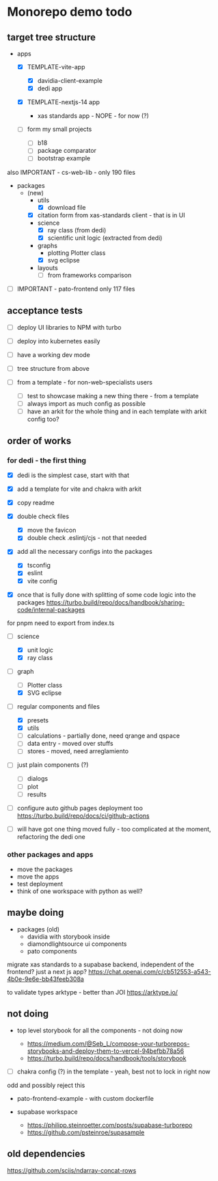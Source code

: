 # Monorepo demo todo



## target tree structure

- apps

  - [x] TEMPLATE-vite-app
    - [x] davidia-client-example
    - [x] dedi app
  - [x] TEMPLATE-nextjs-14 app
    - xas standards app - NOPE - for now (?)

  - [ ] form my small projects
    - [ ] b18 
    - [ ] package comparator
    - [ ] bootstrap example

also IMPORTANT - cs-web-lib - only 190 files

- packages
  - (new)
    - utils
      - [x] download file
    - [x] citation form from xas-standards client - that is in UI
    - science
      - [x] ray class (from dedi)
      - [x] scientific unit logic (extracted from dedi)
    - graphs
      - plotting Plotter class
      - [x] svg eclipse
    - layouts
      - [ ] from frameworks comparison

- [ ] IMPORTANT - pato-frontend only 117 files


## acceptance tests

- [ ] deploy UI libraries to NPM with turbo
- [ ] deploy into kubernetes easily
- [ ] have a working dev mode
- [ ] tree structure from above

- [ ] from a template - for non-web-specialists users
  - [ ] test to showcase making a new thing there - from a template
  - [ ] always import as much config as possible
  - [ ] have an arkit for the whole thing and in each template with arkit config too?

## order of works

### for dedi - the first thing

- [x] dedi is the simplest case, start with that
- [x] add a template for vite and chakra with arkit
- [x] copy readme

- [x] double check files

  - [x] move the favicon
  - [x] double check .eslintj/cjs - not that needed

- [x] add all the necessary configs into the packages

  - [x] tsconfig
  - [x] eslint
  - [x] vite config

- [x] once that is fully done with splitting of some code logic into the packages https://turbo.build/repo/docs/handbook/sharing-code/internal-packages

for pnpm need to export from index.ts

  - [ ] science
    - [x] unit logic
    - [x] ray class
  - [ ] graph
    - [ ] Plotter class
    - [x] SVG eclipse

- [ ] regular components and files

  - [x] presets
  - [x] utils
  - [ ] calculations - partially done, need qrange and qspace
  - [ ] data entry - moved over stuffs
  - [ ] stores - moved, need arreglamiento

- [ ] just plain components (?)

  - [ ] dialogs
  - [ ] plot
  - [ ] results

- [ ] configure auto github pages deployment too https://turbo.build/repo/docs/ci/github-actions

- [ ] will have got one thing moved fully - too complicated at the moment, refactoring the dedi one

### other packages and apps

- move the packages
- move the apps
- test deployment
- think of one workspace with python as well?

## maybe doing

- packages (old)
  - davidia with storybook inside
  - diamondlightsource ui components
  - pato components

migrate xas standards to a supabase backend, independent of the frontend? just a next js app?
<https://chat.openai.com/c/cb512553-a543-4b0e-9e6e-bb43feeb308a>

to validate types arktype - better than JOI
<https://arktype.io/>

## not doing

- top level storybook for all the components - not doing now

  - <https://medium.com/@Seb_L/compose-your-turborepos-storybooks-and-deploy-them-to-vercel-94befbb78a56>
  - <https://turbo.build/repo/docs/handbook/tools/storybook>

- [ ] chakra config (?) in the template - yeah, best not to lock in right now

odd and possibly reject this

- pato-frontend-example - with custom dockerfile

- supabase workspace
  - <https://philipp.steinroetter.com/posts/supabase-turborepo>
  - <https://github.com/psteinroe/supasample>

## old dependencies

https://github.com/scijs/ndarray-concat-rows

